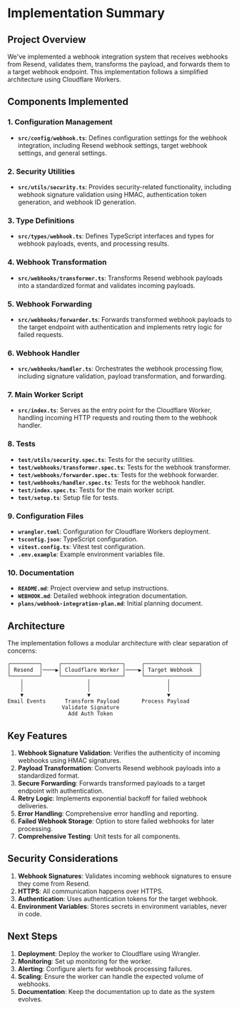 # Implementation Summary

## Project Overview

We've implemented a webhook integration system that receives webhooks from Resend, validates them, transforms the payload, and forwards them to a target webhook endpoint. This implementation follows a simplified architecture using Cloudflare Workers.

## Components Implemented

### 1. Configuration Management

- **`src/config/webhook.ts`**: Defines configuration settings for the webhook integration, including Resend webhook settings, target webhook settings, and general settings.

### 2. Security Utilities

- **`src/utils/security.ts`**: Provides security-related functionality, including webhook signature validation using HMAC, authentication token generation, and webhook ID generation.

### 3. Type Definitions

- **`src/types/webhook.ts`**: Defines TypeScript interfaces and types for webhook payloads, events, and processing results.

### 4. Webhook Transformation

- **`src/webhooks/transformer.ts`**: Transforms Resend webhook payloads into a standardized format and validates incoming payloads.

### 5. Webhook Forwarding

- **`src/webhooks/forwarder.ts`**: Forwards transformed webhook payloads to the target endpoint with authentication and implements retry logic for failed requests.

### 6. Webhook Handler

- **`src/webhooks/handler.ts`**: Orchestrates the webhook processing flow, including signature validation, payload transformation, and forwarding.

### 7. Main Worker Script

- **`src/index.ts`**: Serves as the entry point for the Cloudflare Worker, handling incoming HTTP requests and routing them to the webhook handler.

### 8. Tests

- **`test/utils/security.spec.ts`**: Tests for the security utilities.
- **`test/webhooks/transformer.spec.ts`**: Tests for the webhook transformer.
- **`test/webhooks/forwarder.spec.ts`**: Tests for the webhook forwarder.
- **`test/webhooks/handler.spec.ts`**: Tests for the webhook handler.
- **`test/index.spec.ts`**: Tests for the main worker script.
- **`test/setup.ts`**: Setup file for tests.

### 9. Configuration Files

- **`wrangler.toml`**: Configuration for Cloudflare Workers deployment.
- **`tsconfig.json`**: TypeScript configuration.
- **`vitest.config.ts`**: Vitest test configuration.
- **`.env.example`**: Example environment variables file.

### 10. Documentation

- **`README.md`**: Project overview and setup instructions.
- **`WEBHOOK.md`**: Detailed webhook integration documentation.
- **`plans/webhook-integration-plan.md`**: Initial planning document.

## Architecture

The implementation follows a modular architecture with clear separation of concerns:

```
┌─────────┐     ┌───────────────────┐     ┌─────────────────┐
│ Resend  │────▶│ Cloudflare Worker │────▶│ Target Webhook  │
└─────────┘     └───────────────────┘     └─────────────────┘
    │                    │                        │
    │                    │                        │
    ▼                    ▼                        ▼
Email Events      Transform Payload       Process Payload
                 Validate Signature
                   Add Auth Token
```

## Key Features

1. **Webhook Signature Validation**: Verifies the authenticity of incoming webhooks using HMAC signatures.
2. **Payload Transformation**: Converts Resend webhook payloads into a standardized format.
3. **Secure Forwarding**: Forwards transformed payloads to a target endpoint with authentication.
4. **Retry Logic**: Implements exponential backoff for failed webhook deliveries.
5. **Error Handling**: Comprehensive error handling and reporting.
6. **Failed Webhook Storage**: Option to store failed webhooks for later processing.
7. **Comprehensive Testing**: Unit tests for all components.

## Security Considerations

1. **Webhook Signatures**: Validates incoming webhook signatures to ensure they come from Resend.
2. **HTTPS**: All communication happens over HTTPS.
3. **Authentication**: Uses authentication tokens for the target webhook.
4. **Environment Variables**: Stores secrets in environment variables, never in code.

## Next Steps

1. **Deployment**: Deploy the worker to Cloudflare using Wrangler.
2. **Monitoring**: Set up monitoring for the worker.
3. **Alerting**: Configure alerts for webhook processing failures.
4. **Scaling**: Ensure the worker can handle the expected volume of webhooks.
5. **Documentation**: Keep the documentation up to date as the system evolves.